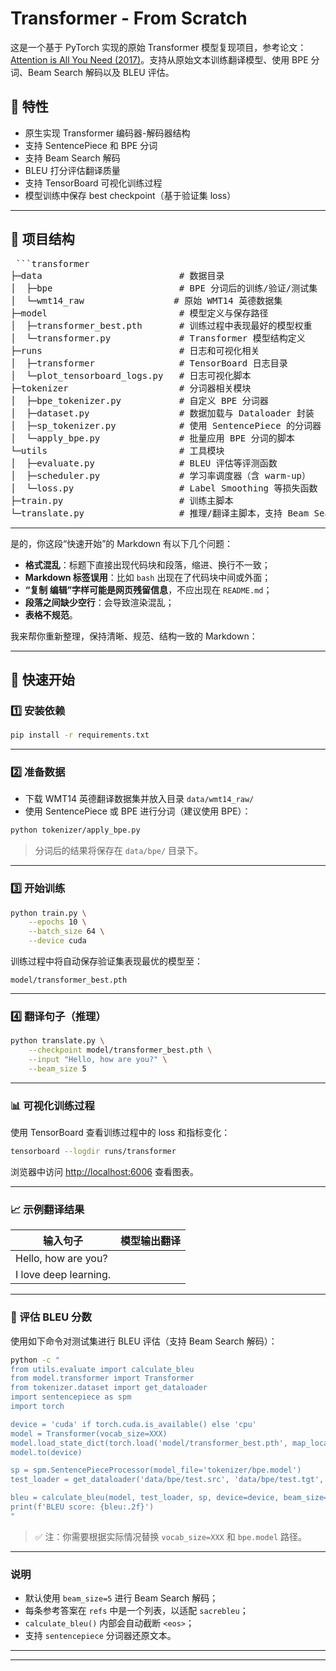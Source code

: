 # Transformer - From Scratch

这是一个基于 PyTorch 实现的原始 Transformer 模型复现项目，参考论文：[Attention is All You Need (2017)](https://arxiv.org/abs/1706.03762)。支持从原始文本训练翻译模型、使用 BPE 分词、Beam Search 解码以及 BLEU 评估。

## 📌 特性

- 原生实现 Transformer 编码器-解码器结构
- 支持 SentencePiece 和 BPE 分词
- 支持 Beam Search 解码
- BLEU 打分评估翻译质量
- 支持 TensorBoard 可视化训练过程
- 模型训练中保存 best checkpoint（基于验证集 loss）

---

## 📁 项目结构
<pre> ```transformer
├─data                          # 数据目录
│  ├─bpe                        # BPE 分词后的训练/验证/测试集
│  └─wmt14_raw                 # 原始 WMT14 英德数据集
├─model                         # 模型定义与保存路径
│  ├─transformer_best.pth       # 训练过程中表现最好的模型权重
│  └─transformer.py             # Transformer 模型结构定义
├─runs                          # 日志和可视化相关
│  ├─transformer                # TensorBoard 日志目录
│  └─plot_tensorboard_logs.py   # 日志可视化脚本
├─tokenizer                     # 分词器相关模块
│  ├─bpe_tokenizer.py           # 自定义 BPE 分词器
│  ├─dataset.py                 # 数据加载与 Dataloader 封装
│  ├─sp_tokenizer.py            # 使用 SentencePiece 的分词器
│  └─apply_bpe.py               # 批量应用 BPE 分词的脚本
└─utils                         # 工具模块
│  ├─evaluate.py                # BLEU 评估等评测函数
│  ├─scheduler.py               # 学习率调度器（含 warm-up）
│  └─loss.py                    # Label Smoothing 等损失函数
├─train.py                      # 训练主脚本
└─translate.py                  # 推理/翻译主脚本，支持 Beam Search``` </pre>



---

是的，你这段“快速开始”的 Markdown 有以下几个问题：

* **格式混乱**：标题下直接出现代码块和段落，缩进、换行不一致；
* **Markdown 标签误用**：比如 `bash` 出现在了代码块中间或外面；
* **“复制 编辑”字样可能是网页残留信息**，不应出现在 `README.md`；
* **段落之间缺少空行**：会导致渲染混乱；
* **表格不规范**。

我来帮你重新整理，保持清晰、规范、结构一致的 Markdown：

---

## 🚀 快速开始

### 1️⃣ 安装依赖

```bash
pip install -r requirements.txt
```

---

### 2️⃣ 准备数据

* 下载 WMT14 英德翻译数据集并放入目录 `data/wmt14_raw/`
* 使用 SentencePiece 或 BPE 进行分词（建议使用 BPE）：

```bash
python tokenizer/apply_bpe.py
```

> 分词后的结果将保存在 `data/bpe/` 目录下。

---

### 3️⃣ 开始训练

```bash
python train.py \
    --epochs 10 \
    --batch_size 64 \
    --device cuda
```

训练过程中将自动保存验证集表现最优的模型至：

```
model/transformer_best.pth
```

---

### 4️⃣ 翻译句子（推理）

```bash
python translate.py \
    --checkpoint model/transformer_best.pth \
    --input "Hello, how are you?" \
    --beam_size 5
```

---

### 📊 可视化训练过程

使用 TensorBoard 查看训练过程中的 loss 和指标变化：

```bash
tensorboard --logdir runs/transformer
```

浏览器中访问 [http://localhost:6006](http://localhost:6006) 查看图表。

---

### 📈 示例翻译结果

| 输入句子                  | 模型输出翻译  |
| --------------------- | ------- |
| Hello, how are you?   |  |
| I love deep learning. |  |

---

### 🧪 评估 BLEU 分数

使用如下命令对测试集进行 BLEU 评估（支持 Beam Search 解码）：

```bash
python -c "
from utils.evaluate import calculate_bleu
from model.transformer import Transformer
from tokenizer.dataset import get_dataloader
import sentencepiece as spm
import torch

device = 'cuda' if torch.cuda.is_available() else 'cpu'
model = Transformer(vocab_size=XXX)
model.load_state_dict(torch.load('model/transformer_best.pth', map_location=device))
model.to(device)

sp = spm.SentencePieceProcessor(model_file='tokenizer/bpe.model')
test_loader = get_dataloader('data/bpe/test.src', 'data/bpe/test.tgt', batch_size=1)

bleu = calculate_bleu(model, test_loader, sp, device=device, beam_size=5)
print(f'BLEU score: {bleu:.2f}')
"
```

> ✅ 注：你需要根据实际情况替换 `vocab_size=XXX` 和 `bpe.model` 路径。

---

### 说明

* 默认使用 `beam_size=5` 进行 Beam Search 解码；
* 每条参考答案在 `refs` 中是一个列表，以适配 `sacrebleu`；
* `calculate_bleu()` 内部会自动截断 `<eos>`；
* 支持 `sentencepiece` 分词器还原文本。

---

---
